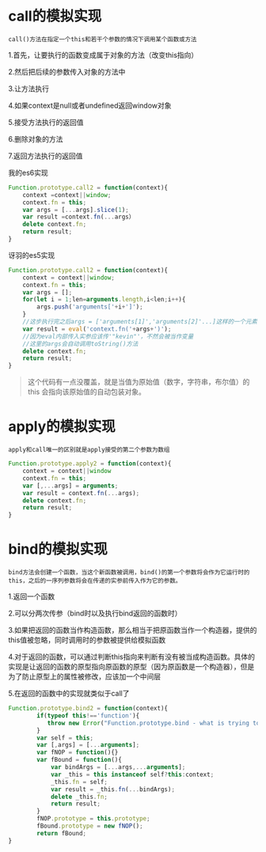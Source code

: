 # call的模拟实现

`call()方法在指定一个this和若干个参数的情况下调用某个函数或方法`

1.首先，让要执行的函数变成属于对象的方法（改变this指向）

2.然后把后续的参数传入对象的方法中

3.让方法执行

4.如果context是null或者undefined返回window对象

5.接受方法执行的返回值

6.删除对象的方法

7.返回方法执行的返回值

我的es6实现

```js
Function.prototype.call2 = function(context){
	context =context||window;
	context.fn = this;
	var args = [...args].slice(1);
	var result =context.fn(...args）
	delete context.fn;
	return result;
}
```
讶羽的es5实现
```js
Function.prototype.call2 = function(context){
    context = context||window;
    context.fn = this;
    var args = [];
    for(let i = 1;len=arguments.length,i<len;i++){
        args.push('arguments['+i+']');
    }
    //这步执行完之后args = ['arguments[1]','arguments[2]'...]这样的一个元素为字符串的数组
    var result = eval('context.fn('+args+')');
    //因为eval内部传入实参应该传'"kevin"'，不然会被当作变量
    //这里的args会自动调用toString()方法
    delete context.fn;
    return result;
}
```

> 这个代码有一点没覆盖，就是当值为原始值（数字，字符串，布尔值）的 this 会指向该原始值的自动包装对象。

# apply的模拟实现

`apply和call唯一的区别就是apply接受的第二个参数为数组`

```js
Function.prototype.apply2 = function(context){
	context = context||window
	context.fn = this;
	var [,...args] = arguments;
	var result = context.fn(...args);
	delete context.fn;
	return result;
}
```

#  bind的模拟实现

`bind方法会创建一个函数，当这个新函数被调用，bind()的第一个参数将会作为它运行时的this，之后的一序列参数将会在传递的实参前传入作为它的参数。`

1.返回一个函数

2.可以分两次传参（bind时以及执行bind返回的函数时）

3.如果把返回的函数当作构造函数，那么相当于把原函数当作一个构造器，提供的this值被忽略，同时调用时的参数被提供给模拟函数

4.对于返回的函数，可以通过判断this指向来判断有没有被当成构造函数。具体的实现是让返回的函数的原型指向原函数的原型（因为原函数是一个构造器），但是为了防止原型上的属性被修改，应该加一个中间层

5.在返回的函数中的实现就类似于call了

```js
Function.prototype.bind2 = function(context){
    	if(typeof this!=='function'){
           throw new Error("Function.prototype.bind - what is trying to be bound is not callable");
        }
        var self = this;
        var [,args] = [...arguments];
        var fNOP = function(){}
        var fBound = function(){
            var bindArgs = [...args,...arguments];
            var _this = this instanceof self?this:context;
            _this.fn = self;
            var result = _this.fn(...bindArgs);
            delete _this.fn;
            return result;
        }
        fNOP.prototype = this.prototype;
        fBound.prototype = new fNOP();
        return fBound;
}
```

